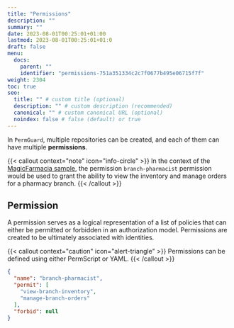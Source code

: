 ```yaml
---
title: "Permissions"
description: ""
summary: ""
date: 2023-08-01T00:25:01+01:00
lastmod: 2023-08-01T00:25:01+01:0
draft: false
menu:
  docs:
    parent: ""
    identifier: "permissions-751a351334c2c7f0677b495e06715f7f"
weight: 2304
toc: true
seo:
  title: "" # custom title (optional)
  description: "" # custom description (recommended)
  canonical: "" # custom canonical URL (optional)
  noindex: false # false (default) or true
---
```

In `PermGuard`, multiple repositories can be created, and each of them can have multiple **permissions**.

{{< callout context="note" icon="info-circle" >}}
In the context of the [MagicFarmacia sample](/docs/overview/adoption-through-example#integration-use-case-pharmacy-branch-management), the permission `branch-pharmacist` permission would be used to grant the ability to view the inventory and manage orders for a pharmacy branch.
{{< /callout >}}

## Permission

A permission serves as a logical representation of a list of policies that can either be permitted or forbidden in an authorization model. Permissions are created to be ultimately associated with identities.

{{< callout context="caution" icon="alert-triangle" >}}
Permissions can be defined using either PermScript or YAML.
{{< /callout >}}

```json
{
  "name": "branch-pharmacist",
  "permit": [
    "view-branch-inventory",
    "manage-branch-orders"
  ],
  "forbid": null
}
```
